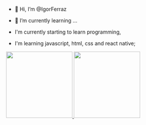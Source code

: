 - 👋 Hi, I’m @IgorFerraz
- 🌱 I’m currently learning ...

- I'm currently starting to learn programming,

- I'm learning javascript, html,
css and react native; 

<div>
  <a href="https://github.com/rafaballerini">
  <img height="180em" src="https://github-readme-stats.vercel.app/api?username=igordevapp&show_icons=true&theme=dark&include_all_commits=true&count_private=true"/>
  <img height="180em" src="https://github-readme-stats.vercel.app/api/top-langs/?username=igordevapp&layout=compact&langs_count=7&theme=dark"/>
</div>

